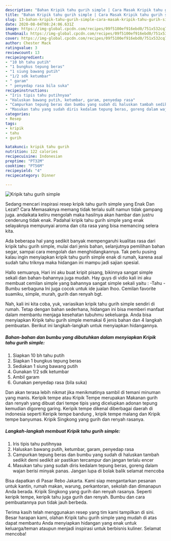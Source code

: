 ```yaml
---
description: "Bahan Kripik tahu gurih simple | Cara Masak Kripik tahu gurih simple Yang Enak Banget"
title: "Bahan Kripik tahu gurih simple | Cara Masak Kripik tahu gurih simple Yang Enak Banget"
slug: 13-bahan-kripik-tahu-gurih-simple-cara-masak-kripik-tahu-gurih-simple-yang-enak-banget
date: 2020-08-04T08:24:06.631Z
image: https://img-global.cpcdn.com/recipes/09f5100ef916ebd0/751x532cq70/kripik-tahu-gurih-simple-foto-resep-utama.jpg
thumbnail: https://img-global.cpcdn.com/recipes/09f5100ef916ebd0/751x532cq70/kripik-tahu-gurih-simple-foto-resep-utama.jpg
cover: https://img-global.cpcdn.com/recipes/09f5100ef916ebd0/751x532cq70/kripik-tahu-gurih-simple-foto-resep-utama.jpg
author: Chester Mack
ratingvalue: 3
reviewcount: 13
recipeingredient:
- "10 bh tahu putih"
- "1 bungkus tepung beras"
- "1 siung bawang putih"
- "1/2 sdk ketumbar"
- " garam"
- " penyedap rasa bila suka"
recipeinstructions:
- "Iris tipis tahu putihnyaa"
- "Haluskan bawang putih, ketumbar, garam, penyedap rasa"
- "Campurkan tepung beras dan bumbu yang sudah di haluskan tambah sedikit demi sedikit air pastikan tercampur dan jangan terlalu encer"
- "Masukan tahu yang sudah diris kedalam tepung beras, goreng dalam wajan berisi minyak panas. Jangan lupa di bolak balik selamat mencoba"
categories:
- Resep
tags:
- kripik
- tahu
- gurih

katakunci: kripik tahu gurih 
nutrition: 122 calories
recipecuisine: Indonesian
preptime: "PT32M"
cooktime: "PT56M"
recipeyield: "4"
recipecategory: Dinner

---
```



![Kripik tahu gurih simple](https://img-global.cpcdn.com/recipes/09f5100ef916ebd0/751x532cq70/kripik-tahu-gurih-simple-foto-resep-utama.jpg)

Sedang mencari inspirasi resep kripik tahu gurih simple yang Enak Dan Lezat? Cara Memasaknya memang tidak terlalu sulit namun tidak gampang juga. andaikata keliru mengolah maka hasilnya akan hambar dan justru cenderung tidak enak. Padahal kripik tahu gurih simple yang enak selayaknya mempunyai aroma dan cita rasa yang bisa memancing selera kita.

Ada beberapa hal yang sedikit banyak mempengaruhi kualitas rasa dari kripik tahu gurih simple, mulai dari jenis bahan, selanjutnya pemilihan bahan segar, sampai cara mengolah dan menghidangkannya. Tak perlu pusing kalau ingin menyiapkan kripik tahu gurih simple enak di rumah, karena asal sudah tahu triknya maka hidangan ini mampu jadi sajian spesial.

Hallo semuanya, Hari ini aku buat kripit pisang, bikinnya sangat simple sekali dan bahan-bahannya juga mudah. Hay guys di vidio kali ini aku membuat cemilan simple yang bahannya sangat simple sekali yaitu : -Tahu -Bumbu serbaguna Ini juga cocok untuk ide jualan lhoo. Cemilan favorite suamiku, simple, murah, gurih dan renyah bgt.


Nah, kali ini kita coba, yuk, variasikan kripik tahu gurih simple sendiri di rumah. Tetap dengan bahan sederhana, hidangan ini bisa memberi manfaat dalam membantu menjaga kesehatan tubuhmu sekeluarga. Anda bisa menyiapkan Kripik tahu gurih simple memakai 6 jenis bahan dan 4 langkah pembuatan. Berikut ini langkah-langkah untuk menyiapkan hidangannya.

<!--inarticleads1-->

##### Bahan-bahan dan bumbu yang dibutuhkan dalam menyiapkan Kripik tahu gurih simple:

1. Siapkan 10 bh tahu putih
1. Siapkan 1 bungkus tepung beras
1. Sediakan 1 siung bawang putih
1. Gunakan 1/2 sdk ketumbar
1. Ambil  garam
1. Gunakan  penyedap rasa (bila suka)


Dan akan terasa lebih nikmat jika menikmatinya sambil di temani minuman yang manis. Keripik tempe atau Kripik Tempe merupakan Makanan gurih dan renyah yang dibuat dari tempe tipis yang dicelupkan adonan tepung kemudian digoreng garing. Keripik tempe dikenal diberbagai daerah di indonesia seperti Keripik tempe bandung , kripik tempe malang dan Kripik tempe banyumas. Kripik Singkong yang gurih dan renyah rasanya. 

<!--inarticleads2-->

##### Langkah-langkah membuat Kripik tahu gurih simple:

1. Iris tipis tahu putihnyaa
1. Haluskan bawang putih, ketumbar, garam, penyedap rasa
1. Campurkan tepung beras dan bumbu yang sudah di haluskan tambah sedikit demi sedikit air pastikan tercampur dan jangan terlalu encer
1. Masukan tahu yang sudah diris kedalam tepung beras, goreng dalam wajan berisi minyak panas. Jangan lupa di bolak balik selamat mencoba


Bisa dapatkan di Pasar Rebo Jakarta. Kami siap mengantarkan pesanan untuk kantin, rumah makan, warung, perkantoran, sekolah dan dimanapun Anda berada. Kripik Singkong yang gurih dan renyah rasanya. Seperti keripik tempe, keripik tahu juga gurih dan renyah. Bumbu dan cara pembuatannya pun tidak jauh berbeda. 

Terima kasih telah menggunakan resep yang tim kami tampilkan di sini. Besar harapan kami, olahan Kripik tahu gurih simple yang mudah di atas dapat membantu Anda menyiapkan hidangan yang enak untuk keluarga/teman ataupun menjadi inspirasi untuk berbisnis kuliner. Selamat mencoba!
